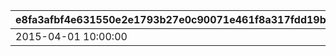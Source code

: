 |e8fa3afbf4e631550e2e1793b27e0c90071e461f8a317fdd19b82848f91b27da|7824c79af0646251a167db174c0e6d6a3128d18bab0db7eb26cb5a59da33bb06|8093db4a29154bb7a6b91b2bdf7a1980964b71140ccd4a7fec70d629406d3165|631b9ca60802df3310c81abff377f373a25fc64e3257e4caa2c17e5b83d2057c|
| --- | --- | --- | --- |
|2015-04-01 10:00:00|2015-04-01 11:00:00|1|500361|